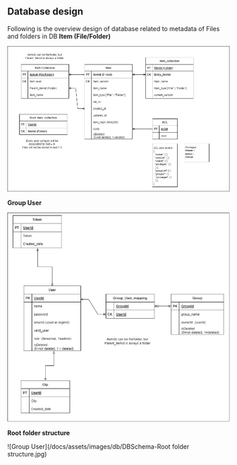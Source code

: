 ## Database design
Following is the overview design of database related to metadata of Files and folders in DB
**Item (File/Folder)**

![Item](/docs/assets/images/db/DBSchema-Item.jpg)

**Group User**

![Group User](/docs/assets/images/db/DBSchema-group-user.jpg)

**Root folder structure**

![Group User](/docs/assets/images/db/DBSchema-Root folder structure.jpg)
